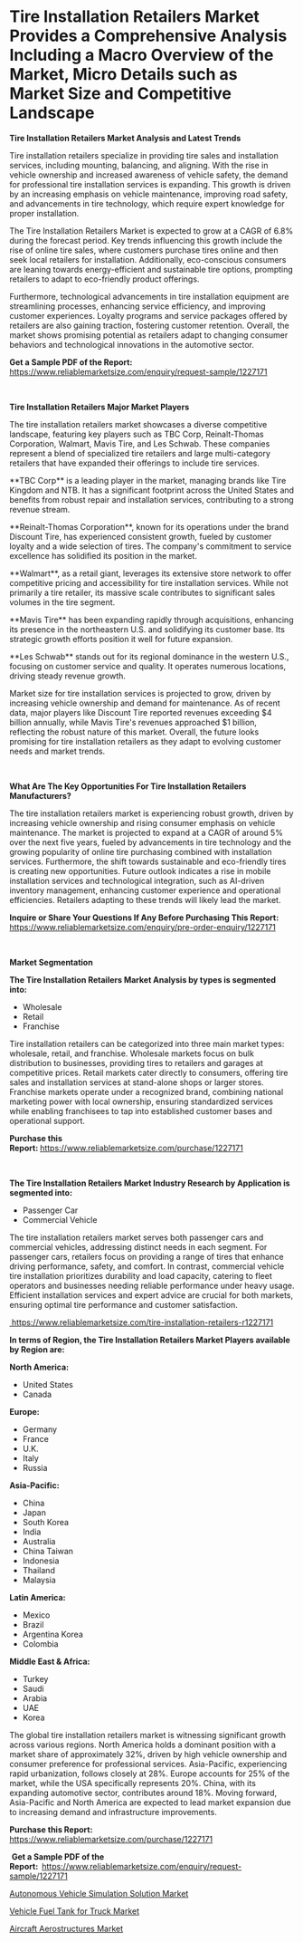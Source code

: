 <p><h1>Tire Installation Retailers Market Provides a Comprehensive Analysis Including a Macro Overview of the Market, Micro Details such as Market Size and Competitive Landscape</h1></p><p><strong>Tire Installation Retailers Market Analysis and Latest Trends</strong></p>
<p><p>Tire installation retailers specialize in providing tire sales and installation services, including mounting, balancing, and aligning. With the rise in vehicle ownership and increased awareness of vehicle safety, the demand for professional tire installation services is expanding. This growth is driven by an increasing emphasis on vehicle maintenance, improving road safety, and advancements in tire technology, which require expert knowledge for proper installation.</p><p>The Tire Installation Retailers Market is expected to grow at a CAGR of 6.8% during the forecast period. Key trends influencing this growth include the rise of online tire sales, where customers purchase tires online and then seek local retailers for installation. Additionally, eco-conscious consumers are leaning towards energy-efficient and sustainable tire options, prompting retailers to adapt to eco-friendly product offerings. </p><p>Furthermore, technological advancements in tire installation equipment are streamlining processes, enhancing service efficiency, and improving customer experiences. Loyalty programs and service packages offered by retailers are also gaining traction, fostering customer retention. Overall, the market shows promising potential as retailers adapt to changing consumer behaviors and technological innovations in the automotive sector.</p></p>
<p><strong>Get a Sample PDF of the Report:&nbsp;</strong> <a href="https://www.reliablemarketsize.com/enquiry/request-sample/1227171?utm_campaign=1840&utm_medium=2&utm_source=Github&utm_content=ia&utm_term=31032025&utm_id=tire-installation-retailers">https://www.reliablemarketsize.com/enquiry/request-sample/1227171</a></p>
<p>&nbsp;</p>
<p><strong>Tire Installation Retailers Major Market Players</strong></p>
<p><p>The tire installation retailers market showcases a diverse competitive landscape, featuring key players such as TBC Corp, Reinalt-Thomas Corporation, Walmart, Mavis Tire, and Les Schwab. These companies represent a blend of specialized tire retailers and large multi-category retailers that have expanded their offerings to include tire services.</p><p>**TBC Corp** is a leading player in the market, managing brands like Tire Kingdom and NTB. It has a significant footprint across the United States and benefits from robust repair and installation services, contributing to a strong revenue stream. </p><p>**Reinalt-Thomas Corporation**, known for its operations under the brand Discount Tire, has experienced consistent growth, fueled by customer loyalty and a wide selection of tires. The company's commitment to service excellence has solidified its position in the market.</p><p>**Walmart**, as a retail giant, leverages its extensive store network to offer competitive pricing and accessibility for tire installation services. While not primarily a tire retailer, its massive scale contributes to significant sales volumes in the tire segment.</p><p>**Mavis Tire** has been expanding rapidly through acquisitions, enhancing its presence in the northeastern U.S. and solidifying its customer base. Its strategic growth efforts position it well for future expansion.</p><p>**Les Schwab** stands out for its regional dominance in the western U.S., focusing on customer service and quality. It operates numerous locations, driving steady revenue growth.</p><p>Market size for tire installation services is projected to grow, driven by increasing vehicle ownership and demand for maintenance. As of recent data, major players like Discount Tire reported revenues exceeding $4 billion annually, while Mavis Tire's revenues approached $1 billion, reflecting the robust nature of this market. Overall, the future looks promising for tire installation retailers as they adapt to evolving customer needs and market trends.</p></p>
<p>&nbsp;</p>
<p><strong>What Are The Key Opportunities For Tire Installation Retailers Manufacturers?</strong></p>
<p><p>The tire installation retailers market is experiencing robust growth, driven by increasing vehicle ownership and rising consumer emphasis on vehicle maintenance. The market is projected to expand at a CAGR of around 5% over the next five years, fueled by advancements in tire technology and the growing popularity of online tire purchasing combined with installation services. Furthermore, the shift towards sustainable and eco-friendly tires is creating new opportunities. Future outlook indicates a rise in mobile installation services and technological integration, such as AI-driven inventory management, enhancing customer experience and operational efficiencies. Retailers adapting to these trends will likely lead the market.</p></p>
<p><strong>Inquire or Share Your Questions If Any Before Purchasing This Report:</strong> <a href="https://www.reliablemarketsize.com/enquiry/pre-order-enquiry/1227171?utm_campaign=1840&utm_medium=2&utm_source=Github&utm_content=ia&utm_term=31032025&utm_id=tire-installation-retailers">https://www.reliablemarketsize.com/enquiry/pre-order-enquiry/1227171</a></p>
<p>&nbsp;</p>
<p><strong>Market Segmentation</strong></p>
<p><strong>The Tire Installation Retailers Market Analysis by types is segmented into:</strong></p>
<p><ul><li>Wholesale</li><li>Retail</li><li>Franchise</li></ul></p>
<p><p>Tire installation retailers can be categorized into three main market types: wholesale, retail, and franchise. Wholesale markets focus on bulk distribution to businesses, providing tires to retailers and garages at competitive prices. Retail markets cater directly to consumers, offering tire sales and installation services at stand-alone shops or larger stores. Franchise markets operate under a recognized brand, combining national marketing power with local ownership, ensuring standardized services while enabling franchisees to tap into established customer bases and operational support.</p></p>
<p><strong>Purchase this Report:&nbsp;</strong><a href="https://www.reliablemarketsize.com/purchase/1227171?utm_campaign=1840&utm_medium=2&utm_source=Github&utm_content=ia&utm_term=31032025&utm_id=tire-installation-retailers">https://www.reliablemarketsize.com/purchase/1227171</a></p>
<p>&nbsp;</p>
<p><strong>The Tire Installation Retailers Market Industry Research by Application is segmented into:</strong></p>
<p><ul><li>Passenger Car</li><li>Commercial Vehicle</li></ul></p>
<p><p>The tire installation retailers market serves both passenger cars and commercial vehicles, addressing distinct needs in each segment. For passenger cars, retailers focus on providing a range of tires that enhance driving performance, safety, and comfort. In contrast, commercial vehicle tire installation prioritizes durability and load capacity, catering to fleet operators and businesses needing reliable performance under heavy usage. Efficient installation services and expert advice are crucial for both markets, ensuring optimal tire performance and customer satisfaction.</p></p>
<p><a href="https://www.reliablemarketsize.com/tire-installation-retailers-r1227171?utm_campaign=1840&utm_medium=2&utm_source=Github&utm_content=ia&utm_term=31032025&utm_id=tire-installation-retailers">&nbsp;https://www.reliablemarketsize.com/tire-installation-retailers-r1227171</a></p>
<p><strong>In terms of Region, the Tire Installation Retailers Market Players available by Region are:</strong></p>
<p>
    <p> <strong> North America: </strong>
        <ul>
            <li>United States</li>
            <li>Canada</li>
        </ul>
        </p> 
    <p> <strong> Europe: </strong>
        <ul>
            <li>Germany</li>
            <li>France</li>
            <li>U.K.</li>
            <li>Italy</li>
            <li>Russia</li>
        </ul>
        </p> 
    <p> <strong> Asia-Pacific: </strong>
        <ul>
            <li>China</li>
            <li>Japan</li>
            <li>South Korea</li>
            <li>India</li>
            <li>Australia</li>
            <li>China Taiwan</li>
            <li>Indonesia</li>
            <li>Thailand</li>
            <li>Malaysia</li>
        </ul>
        </p> 
    <p> <strong> Latin America: </strong>
        <ul>
            <li>Mexico</li>
            <li>Brazil</li>
            <li>Argentina Korea</li>
            <li>Colombia</li>
        </ul>
        </p> 
    <p> <strong> Middle East & Africa: </strong>
        <ul>
            <li>Turkey</li>
            <li>Saudi</li>
            <li>Arabia</li>
            <li>UAE</li>
            <li>Korea</li>
        </ul>
    </p>
    </p>
<p><p>The global tire installation retailers market is witnessing significant growth across various regions. North America holds a dominant position with a market share of approximately 32%, driven by high vehicle ownership and consumer preference for professional services. Asia-Pacific, experiencing rapid urbanization, follows closely at 28%. Europe accounts for 25% of the market, while the USA specifically represents 20%. China, with its expanding automotive sector, contributes around 18%. Moving forward, Asia-Pacific and North America are expected to lead market expansion due to increasing demand and infrastructure improvements.</p></p>
<p><strong>Purchase this Report: </strong><a href="https://www.reliablemarketsize.com/purchase/1227171?utm_campaign=1840&utm_medium=2&utm_source=Github&utm_content=ia&utm_term=31032025&utm_id=tire-installation-retailers">https://www.reliablemarketsize.com/purchase/1227171</a></p>
<p>&nbsp;<strong>Get a Sample PDF of the Report:&nbsp;&nbsp;</strong><a href="https://www.reliablemarketsize.com/enquiry/request-sample/1227171?utm_campaign=1840&utm_medium=2&utm_source=Github&utm_content=ia&utm_term=31032025&utm_id=tire-installation-retailers">https://www.reliablemarketsize.com/enquiry/request-sample/1227171</a></p>
<p><strong></strong></p>
<p><p><a href="https://github.com/vimar16th/Market-Research-Report-List-7/blob/main/autonomous-vehicle-simulation-solution-market.md?utm_campaign=1840&utm_medium=2&utm_source=Github&utm_content=ia&utm_term=31032025&utm_id=tire-installation-retailers">Autonomous Vehicle Simulation Solution Market</a></p><p><a href="https://github.com/fahieraudau9/Market-Research-Report-List-1/blob/main/vehicle-fuel-tank-for-truck-market.md?utm_campaign=1840&utm_medium=2&utm_source=Github&utm_content=ia&utm_term=31032025&utm_id=tire-installation-retailers">Vehicle Fuel Tank for Truck Market</a></p><p><a href="https://github.com/maikefelanc3/Market-Research-Report-List-1/blob/main/aircraft-aerostructures-market.md?utm_campaign=1840&utm_medium=2&utm_source=Github&utm_content=ia&utm_term=31032025&utm_id=tire-installation-retailers">Aircraft Aerostructures Market</a></p></p>